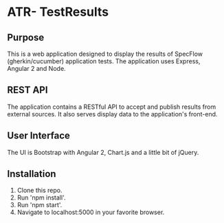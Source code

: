 # ATR- TestResults

## Purpose
This is a web application designed to display the results of SpecFlow (gherkin/cucumber) application tests. The application uses Express, Angular 2 and Node. 

## REST API
The application contains a RESTful API to accept and publish results from external sources. It also serves display data to the application's front-end.

## User Interface
The UI is Bootstrap with Angular 2, Chart.js and a little bit of jQuery.

## Installation
1. Clone this repo.
2. Run 'npm install'.
3. Run 'npm start'.
4. Navigate to localhost:5000 in your favorite browser.